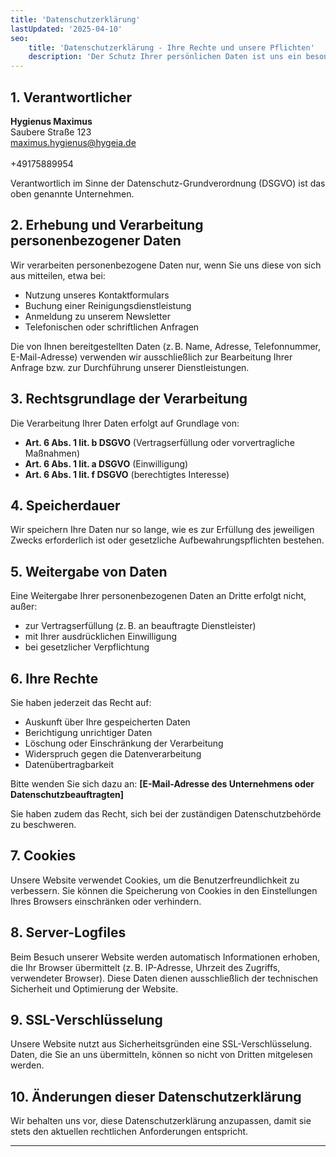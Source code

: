 ```yaml
---
title: 'Datenschutzerklärung'
lastUpdated: '2025-04-10'
seo:
    title: 'Datenschutzerklärung - Ihre Rechte und unsere Pflichten'
    description: 'Der Schutz Ihrer persönlichen Daten ist uns ein besonderes Anliegen. Nachfolgend informieren wir Sie über die Erhebung, Verarbeitung und Nutzung personenbezogener Daten im Rahmen unserer Website und Dienstleistungen.'
---
```


## 1. Verantwortlicher

**Hygienus Maximus**  
Saubere Straße 123 <br>
maximus.hygienus@hygeia.de <br>  
+49175889954

Verantwortlich im Sinne der Datenschutz-Grundverordnung (DSGVO) ist das oben genannte Unternehmen.

## 2. Erhebung und Verarbeitung personenbezogener Daten

Wir verarbeiten personenbezogene Daten nur, wenn Sie uns diese von sich aus mitteilen, etwa bei:

- Nutzung unseres Kontaktformulars
- Buchung einer Reinigungsdienstleistung
- Anmeldung zu unserem Newsletter
- Telefonischen oder schriftlichen Anfragen

Die von Ihnen bereitgestellten Daten (z. B. Name, Adresse, Telefonnummer, E-Mail-Adresse) verwenden wir ausschließlich zur Bearbeitung Ihrer Anfrage bzw. zur Durchführung unserer Dienstleistungen.

## 3. Rechtsgrundlage der Verarbeitung

Die Verarbeitung Ihrer Daten erfolgt auf Grundlage von:

- **Art. 6 Abs. 1 lit. b DSGVO** (Vertragserfüllung oder vorvertragliche Maßnahmen)
- **Art. 6 Abs. 1 lit. a DSGVO** (Einwilligung)
- **Art. 6 Abs. 1 lit. f DSGVO** (berechtigtes Interesse)

## 4. Speicherdauer

Wir speichern Ihre Daten nur so lange, wie es zur Erfüllung des jeweiligen Zwecks erforderlich ist oder gesetzliche Aufbewahrungspflichten bestehen.

## 5. Weitergabe von Daten

Eine Weitergabe Ihrer personenbezogenen Daten an Dritte erfolgt nicht, außer:

- zur Vertragserfüllung (z. B. an beauftragte Dienstleister)
- mit Ihrer ausdrücklichen Einwilligung
- bei gesetzlicher Verpflichtung

## 6. Ihre Rechte

Sie haben jederzeit das Recht auf:

- Auskunft über Ihre gespeicherten Daten
- Berichtigung unrichtiger Daten
- Löschung oder Einschränkung der Verarbeitung
- Widerspruch gegen die Datenverarbeitung
- Datenübertragbarkeit

Bitte wenden Sie sich dazu an: **[E-Mail-Adresse des Unternehmens oder Datenschutzbeauftragten]**

Sie haben zudem das Recht, sich bei der zuständigen Datenschutzbehörde zu beschweren.

## 7. Cookies

Unsere Website verwendet Cookies, um die Benutzerfreundlichkeit zu verbessern. Sie können die Speicherung von Cookies in den Einstellungen Ihres Browsers einschränken oder verhindern.

## 8. Server-Logfiles

Beim Besuch unserer Website werden automatisch Informationen erhoben, die Ihr Browser übermittelt (z. B. IP-Adresse, Uhrzeit des Zugriffs, verwendeter Browser). Diese Daten dienen ausschließlich der technischen Sicherheit und Optimierung der Website.

## 9. SSL-Verschlüsselung

Unsere Website nutzt aus Sicherheitsgründen eine SSL-Verschlüsselung. Daten, die Sie an uns übermitteln, können so nicht von Dritten mitgelesen werden.

## 10. Änderungen dieser Datenschutzerklärung

Wir behalten uns vor, diese Datenschutzerklärung anzupassen, damit sie stets den aktuellen rechtlichen Anforderungen entspricht.

---
